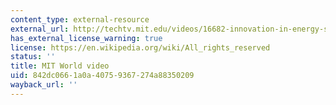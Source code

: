 ```yaml
---
content_type: external-resource
external_url: http://techtv.mit.edu/videos/16682-innovation-in-energy-storage-what-i-learned-in-3-091-was-all-i-needed-to-know
has_external_license_warning: true
license: https://en.wikipedia.org/wiki/All_rights_reserved
status: ''
title: MIT World video
uid: 842dc066-1a0a-4075-9367-274a88350209
wayback_url: ''
---
```


